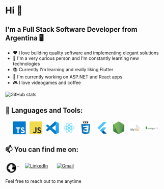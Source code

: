 # Hi 👋

## I'm a Full Stack Software Developer from Argentina 🖥️
 - ❤️ I love building quality software and implementing elegant solutions
 - 👀 I'm a very curious person and I'm constantly learning new technologies 
 - 📚 Currently I'm learning and really liking Flutter
 - 💼 I'm currently working on ASP.NET and React apps
 - 🎮 I love videogames and coffee

![GitHub stats](https://github-readme-stats.vercel.app/api?username=JoaquinGomez1&show_icons=true&theme=nord)

## 🧰 Languages and Tools:
<p align="center">
<img src="https://raw.githubusercontent.com/github/explore/80688e429a7d4ef2fca1e82350fe8e3517d3494d/topics/typescript/typescript.png" alt="Typescript" height="40" style="vertical-align:top; margin:4px">
<img src="https://raw.githubusercontent.com/github/explore/80688e429a7d4ef2fca1e82350fe8e3517d3494d/topics/javascript/javascript.png" alt="Javascript" height="40" style="vertical-align:top; margin:4px">
<img src="https://raw.githubusercontent.com/github/explore/80688e429a7d4ef2fca1e82350fe8e3517d3494d/topics/visual-studio-code/visual-studio-code.png" alt="VS Code" height="40" style="vertical-align:top; margin:4px">
    <img src="https://raw.githubusercontent.com/github/explore/80688e429a7d4ef2fca1e82350fe8e3517d3494d/topics/react/react.png" alt="React" height="40" style="vertical-align:top; margin:4px">
<img src="https://raw.githubusercontent.com/github/explore/80688e429a7d4ef2fca1e82350fe8e3517d3494d/topics/css/css.png" alt="React" height="40" style="vertical-align:top; margin:4px">

<img src="https://raw.githubusercontent.com/github/explore/80688e429a7d4ef2fca1e82350fe8e3517d3494d/topics/flutter/flutter.png" alt="Flutter" height="40" style="vertical-align:top; margin:4px">
  <img src="https://raw.githubusercontent.com/github/explore/80688e429a7d4ef2fca1e82350fe8e3517d3494d/topics/nodejs/nodejs.png" alt="NodeJS" height="40" style="vertical-align:top; margin:4px">
<img src="https://raw.githubusercontent.com/github/explore/80688e429a7d4ef2fca1e82350fe8e3517d3494d/topics/mysql/mysql.png" alt="SQL" height="40" style="vertical-align:top; margin:4px">
<img src="https://raw.githubusercontent.com/github/explore/80688e429a7d4ef2fca1e82350fe8e3517d3494d/topics/mongodb/mongodb.png" alt="Mongo" height="40" style="vertical-align:top; margin:4px">
</p>


## 📫 You can find me on:

<p>
 <a href="https://joaquingomez.netlify.app/" target="_blank" rel="noopener noreferrer"> <img src="https://raw.githubusercontent.com/iconic/open-iconic/master/svg/globe.svg" alt="Python" height="30" style="vertical-align:top; margin:4px; background-color:white;"> </a>
 <a href="https://www.linkedin.com/in/joaquingomez1/" target="_blank" rel="noopener noreferrer"> <img src="https://cdn.jsdelivr.net/npm/simple-icons@v3/icons/linkedin.svg" alt="LinkedIn" height="30" style="vertical-align:top; margin:4px 20px;  background-color:white;"></a>
 <a href="mailto:joaquingomez3098@gmail.com"> <img src="https://cdn.jsdelivr.net/npm/simple-icons@v3/icons/gmail.svg" alt="Gmail" height="30" style="vertical-align:top; margin:4px ; background-color:white;"></a>
</p>


<p>
Feel free to reach out to me anytime
</p>

